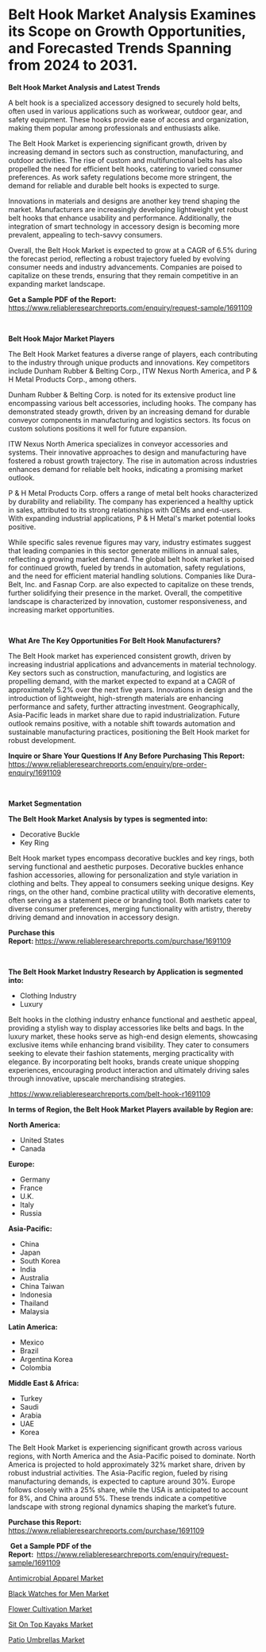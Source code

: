 <p><h1>Belt Hook Market Analysis Examines its Scope on Growth Opportunities, and Forecasted Trends Spanning from 2024 to 2031.</h1></p><p><strong>Belt Hook Market Analysis and Latest Trends</strong></p>
<p><p>A belt hook is a specialized accessory designed to securely hold belts, often used in various applications such as workwear, outdoor gear, and safety equipment. These hooks provide ease of access and organization, making them popular among professionals and enthusiasts alike.</p><p>The Belt Hook Market is experiencing significant growth, driven by increasing demand in sectors such as construction, manufacturing, and outdoor activities. The rise of custom and multifunctional belts has also propelled the need for efficient belt hooks, catering to varied consumer preferences. As work safety regulations become more stringent, the demand for reliable and durable belt hooks is expected to surge.</p><p>Innovations in materials and designs are another key trend shaping the market. Manufacturers are increasingly developing lightweight yet robust belt hooks that enhance usability and performance. Additionally, the integration of smart technology in accessory design is becoming more prevalent, appealing to tech-savvy consumers.</p><p>Overall, the Belt Hook Market is expected to grow at a CAGR of 6.5% during the forecast period, reflecting a robust trajectory fueled by evolving consumer needs and industry advancements. Companies are poised to capitalize on these trends, ensuring that they remain competitive in an expanding market landscape.</p></p>
<p><strong>Get a Sample PDF of the Report:&nbsp;</strong> <a href="https://www.reliableresearchreports.com/enquiry/request-sample/1691109?utm_campaign=1692&utm_medium=2&utm_source=Github&utm_content=ia&utm_term=17102024&utm_id=belt-hook">https://www.reliableresearchreports.com/enquiry/request-sample/1691109</a></p>
<p>&nbsp;</p>
<p><strong>Belt Hook Major Market Players</strong></p>
<p><p>The Belt Hook Market features a diverse range of players, each contributing to the industry through unique products and innovations. Key competitors include Dunham Rubber & Belting Corp., ITW Nexus North America, and P & H Metal Products Corp., among others.</p><p>Dunham Rubber & Belting Corp. is noted for its extensive product line encompassing various belt accessories, including hooks. The company has demonstrated steady growth, driven by an increasing demand for durable conveyor components in manufacturing and logistics sectors. Its focus on custom solutions positions it well for future expansion.</p><p>ITW Nexus North America specializes in conveyor accessories and systems. Their innovative approaches to design and manufacturing have fostered a robust growth trajectory. The rise in automation across industries enhances demand for reliable belt hooks, indicating a promising market outlook.</p><p>P & H Metal Products Corp. offers a range of metal belt hooks characterized by durability and reliability. The company has experienced a healthy uptick in sales, attributed to its strong relationships with OEMs and end-users. With expanding industrial applications, P & H Metal's market potential looks positive.</p><p>While specific sales revenue figures may vary, industry estimates suggest that leading companies in this sector generate millions in annual sales, reflecting a growing market demand. The global belt hook market is poised for continued growth, fueled by trends in automation, safety regulations, and the need for efficient material handling solutions. Companies like Dura-Belt, Inc. and Fasnap Corp. are also expected to capitalize on these trends, further solidifying their presence in the market. Overall, the competitive landscape is characterized by innovation, customer responsiveness, and increasing market opportunities.</p></p>
<p>&nbsp;</p>
<p><strong>What Are The Key Opportunities For Belt Hook Manufacturers?</strong></p>
<p><p>The Belt Hook market has experienced consistent growth, driven by increasing industrial applications and advancements in material technology. Key sectors such as construction, manufacturing, and logistics are propelling demand, with the market expected to expand at a CAGR of approximately 5.2% over the next five years. Innovations in design and the introduction of lightweight, high-strength materials are enhancing performance and safety, further attracting investment. Geographically, Asia-Pacific leads in market share due to rapid industrialization. Future outlook remains positive, with a notable shift towards automation and sustainable manufacturing practices, positioning the Belt Hook market for robust development.</p></p>
<p><strong>Inquire or Share Your Questions If Any Before Purchasing This Report:</strong> <a href="https://www.reliableresearchreports.com/enquiry/pre-order-enquiry/1691109?utm_campaign=1692&utm_medium=2&utm_source=Github&utm_content=ia&utm_term=17102024&utm_id=belt-hook">https://www.reliableresearchreports.com/enquiry/pre-order-enquiry/1691109</a></p>
<p>&nbsp;</p>
<p><strong>Market Segmentation</strong></p>
<p><strong>The Belt Hook Market Analysis by types is segmented into:</strong></p>
<p><ul><li>Decorative Buckle</li><li>Key Ring</li></ul></p>
<p><p>Belt Hook market types encompass decorative buckles and key rings, both serving functional and aesthetic purposes. Decorative buckles enhance fashion accessories, allowing for personalization and style variation in clothing and belts. They appeal to consumers seeking unique designs. Key rings, on the other hand, combine practical utility with decorative elements, often serving as a statement piece or branding tool. Both markets cater to diverse consumer preferences, merging functionality with artistry, thereby driving demand and innovation in accessory design.</p></p>
<p><strong>Purchase this Report:&nbsp;</strong><a href="https://www.reliableresearchreports.com/purchase/1691109?utm_campaign=1692&utm_medium=2&utm_source=Github&utm_content=ia&utm_term=17102024&utm_id=belt-hook">https://www.reliableresearchreports.com/purchase/1691109</a></p>
<p>&nbsp;</p>
<p><strong>The Belt Hook Market Industry Research by Application is segmented into:</strong></p>
<p><ul><li>Clothing Industry</li><li>Luxury</li></ul></p>
<p><p>Belt hooks in the clothing industry enhance functional and aesthetic appeal, providing a stylish way to display accessories like belts and bags. In the luxury market, these hooks serve as high-end design elements, showcasing exclusive items while enhancing brand visibility. They cater to consumers seeking to elevate their fashion statements, merging practicality with elegance. By incorporating belt hooks, brands create unique shopping experiences, encouraging product interaction and ultimately driving sales through innovative, upscale merchandising strategies.</p></p>
<p><a href="https://www.reliableresearchreports.com/belt-hook-r1691109?utm_campaign=1692&utm_medium=2&utm_source=Github&utm_content=ia&utm_term=17102024&utm_id=belt-hook">&nbsp;https://www.reliableresearchreports.com/belt-hook-r1691109</a></p>
<p><strong>In terms of Region, the Belt Hook Market Players available by Region are:</strong></p>
<p>
    <p> <strong> North America: </strong>
        <ul>
            <li>United States</li>
            <li>Canada</li>
        </ul>
        </p> 
    <p> <strong> Europe: </strong>
        <ul>
            <li>Germany</li>
            <li>France</li>
            <li>U.K.</li>
            <li>Italy</li>
            <li>Russia</li>
        </ul>
        </p> 
    <p> <strong> Asia-Pacific: </strong>
        <ul>
            <li>China</li>
            <li>Japan</li>
            <li>South Korea</li>
            <li>India</li>
            <li>Australia</li>
            <li>China Taiwan</li>
            <li>Indonesia</li>
            <li>Thailand</li>
            <li>Malaysia</li>
        </ul>
        </p> 
    <p> <strong> Latin America: </strong>
        <ul>
            <li>Mexico</li>
            <li>Brazil</li>
            <li>Argentina Korea</li>
            <li>Colombia</li>
        </ul>
        </p> 
    <p> <strong> Middle East & Africa: </strong>
        <ul>
            <li>Turkey</li>
            <li>Saudi</li>
            <li>Arabia</li>
            <li>UAE</li>
            <li>Korea</li>
        </ul>
    </p>
    </p>
<p><p>The Belt Hook Market is experiencing significant growth across various regions, with North America and the Asia-Pacific poised to dominate. North America is projected to hold approximately 32% market share, driven by robust industrial activities. The Asia-Pacific region, fueled by rising manufacturing demands, is expected to capture around 30%. Europe follows closely with a 25% share, while the USA is anticipated to account for 8%, and China around 5%. These trends indicate a competitive landscape with strong regional dynamics shaping the market’s future.</p></p>
<p><strong>Purchase this Report: </strong><a href="https://www.reliableresearchreports.com/purchase/1691109?utm_campaign=1692&utm_medium=2&utm_source=Github&utm_content=ia&utm_term=17102024&utm_id=belt-hook">https://www.reliableresearchreports.com/purchase/1691109</a></p>
<p>&nbsp;<strong>Get a Sample PDF of the Report:&nbsp;&nbsp;</strong><a href="https://www.reliableresearchreports.com/enquiry/request-sample/1691109?utm_campaign=1692&utm_medium=2&utm_source=Github&utm_content=ia&utm_term=17102024&utm_id=belt-hook">https://www.reliableresearchreports.com/enquiry/request-sample/1691109</a></p>
<p><strong></strong></p>
<p><p><a href="https://www.linkedin.com/pulse/antimicrobial-apparel-spectrum-usage-patterns-sector-evolution-ux9pc?utm_campaign=1692&utm_medium=2&utm_source=Github&utm_content=ia&utm_term=17102024&utm_id=belt-hook">Antimicrobial Apparel Market</a></p><p><a href="https://www.linkedin.com/pulse/black-watches-men-market-size-share-analysis-growth-trends-nzcnc?utm_campaign=1692&utm_medium=2&utm_source=Github&utm_content=ia&utm_term=17102024&utm_id=belt-hook">Black Watches for Men Market</a></p><p><a href="https://github.com/sakalstgliemsk/Market-Research-Report-List-1/blob/main/flower-cultivation-market.md?utm_campaign=1692&utm_medium=2&utm_source=Github&utm_content=ia&utm_term=17102024&utm_id=belt-hook">Flower Cultivation Market</a></p><p><a href="https://www.linkedin.com/pulse/strategic-roadmap-global-sit-top-kayaks-market-insights-opportunities-vunwc?utm_campaign=1692&utm_medium=2&utm_source=Github&utm_content=ia&utm_term=17102024&utm_id=belt-hook">Sit On Top Kayaks Market</a></p><p><a href="https://www.linkedin.com/pulse/global-patio-umbrellas-market-opportunities-forecast-period-hktac?utm_campaign=1692&utm_medium=2&utm_source=Github&utm_content=ia&utm_term=17102024&utm_id=belt-hook">Patio Umbrellas Market</a></p></p>